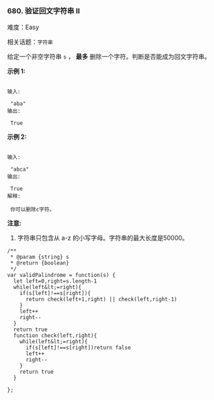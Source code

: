 ### 680. 验证回文字符串 Ⅱ

难度：Easy

相关话题：`字符串`

给定一个非空字符串 `s` ， **最多** 删除一个字符。判断是否能成为回文字符串。



 **示例 1:** 





```

输入:

 "aba"
输出:

 True

```

 **示例 2:** 





```

输入:

 "abca"
输出:

 True
解释:

 你可以删除c字符。

```

 **注意:** 





1. 字符串只包含从 a-z 的小写字母。字符串的最大长度是50000。






```
/**
 * @param {string} s
 * @return {boolean}
 */
var validPalindrome = function(s) {
  let left=0,right=s.length-1
  while(left&lt;=right){
    if(s[left]!==s[right]){
      return check(left+1,right) || check(left,right-1)
    }
    left++
    right--
  }
  return true
  function check(left,right){
    while(left&lt;=right){
      if(s[left]!==s[right])return false
      left++
      right--
    } 
    return true
  }

};



```
